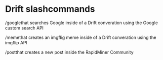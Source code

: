 # Drift slashcommands

/googlethat searches Google inside of a Drift converation using the Google custom search API

/memethat creates an imgflig meme inside of a Drift converation using the imgflip API

/postthat creates a new post inside the RapidMiner Community

